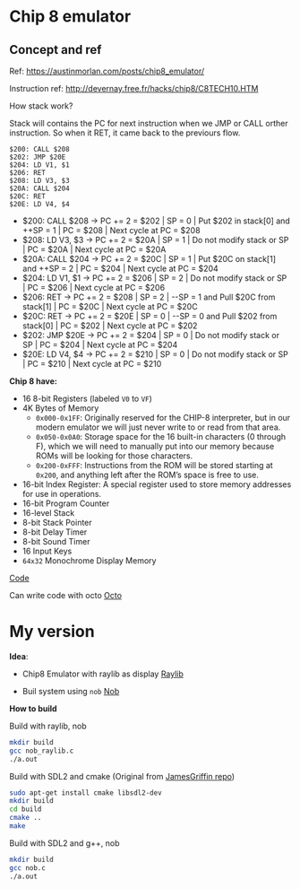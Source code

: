 # Chip 8 emulator

## Concept and ref
Ref: https://austinmorlan.com/posts/chip8_emulator/

Instruction ref: http://devernay.free.fr/hacks/chip8/C8TECH10.HTM

How stack work?

Stack will contains the PC for next instruction when we JMP or CALL orther instruction. So when it RET, it came back to the previours flow.

```
$200: CALL $208
$202: JMP $20E
$204: LD V1, $1
$206: RET
$208: LD V3, $3
$20A: CALL $204
$20C: RET
$20E: LD V4, $4
```

- $200: CALL $208 -> PC += 2 = $202 | SP = 0 | Put $202 in stack[0] and ++SP = 1    | PC = $208 | Next cycle at PC = $208
- $208: LD V3, $3 -> PC += 2 = $20A | SP = 1 | Do not modify stack or SP            | PC = $20A | Next cycle at PC = $20A
- $20A: CALL $204 -> PC += 2 = $20C | SP = 1 | Put $20C on stack[1] and ++SP = 2    | PC = $204 | Next cycle at PC = $204
- $204: LD V1, $1 -> PC += 2 = $206 | SP = 2 | Do not modify stack or SP            | PC = $206 | Next cycle at PC = $206
- $206: RET       -> PC += 2 = $208 | SP = 2 | --SP = 1 and Pull $20C from stack[1] | PC = $20C | Next cycle at PC = $20C
- $20C: RET       -> PC += 2 = $20E | SP = 0 | --SP = 0 and Pull $202 from stack[0] | PC = $202 | Next cycle at PC = $202
- $202: JMP $20E  -> PC += 2 = $204 | SP = 0 | Do not modify stack or SP            | PC = $204 | Next cycle at PC = $204
- $20E: LD V4, $4 -> PC += 2 = $210 | SP = 0 | Do not modify stack or SP            | PC = $210 | Next cycle at PC = $210


**Chip 8 have:**
- 16 8-bit Registers (labeled `V0` to `VF`)
- 4K Bytes of Memory
  - `0x000-0x1FF`: Originally reserved for the CHIP-8 interpreter, but in our modern emulator we will just never write to or read from that area.
  - `0x050-0x0A0`: Storage space for the 16 built-in characters (0 through F), which we will need to manually put into our memory because ROMs will be looking for those characters.
  - `0x200-0xFFF`: Instructions from the ROM will be stored starting at `0x200`, and anything left after the ROM’s space is free to use.
- 16-bit Index Register: A special register used to store memory addresses for use in operations.
- 16-bit Program Counter
- 16-level Stack
- 8-bit Stack Pointer
- 8-bit Delay Timer
- 8-bit Sound Timer
- 16 Input Keys
- `64x32` Monochrome Display Memory

[Code](https://github.com/JamesGriffin/CHIP-8-Emulator/tree/master)

Can write code with octo [Octo](https://github.com/JohnEarnest/Octo)

# My version

**Idea**:

- Chip8 Emulator with raylib as display [Raylib](https://www.raylib.com/)

- Buil system using `nob` [Nob](https://github.com/tsoding/nob.h)

**How to build**

Build with raylib, nob
```bash
mkdir build
gcc nob_raylib.c
./a.out
```

Build with SDL2 and cmake (Original from [JamesGriffin repo](https://github.com/JamesGriffin/CHIP-8-Emulator/tree/master))

```bash
sudo apt-get install cmake libsdl2-dev
mkdir build
cd build
cmake ..
make
```

Build with SDL2 and g++, nob
```bash
mkdir build
gcc nob.c
./a.out
```
